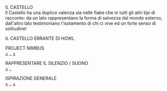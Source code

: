 IL CASTELLO <br>
Il Castello ha una duplice valenza sia nelle fiabe che in tutti gli altri tipi di racconto: da un lato rappresentano la forma di salvezza dal mondo esterno, dall'altro lato testimoniano l'isolamento di chi ci vive ed un forte senso di solitudine!

IL CASTELLO ERRANTE DI HOWL <br>

PROJECT NIMBUS <br>
[+](http://m.dagospia.com/project-nimbus-il-primo-strumento-per-proiettare-video-tra-le-nuvole-104358) _
[+](http://www.smartworld.it/tecnologia/questo-cavallo-laser-e-unopera-darte-proiettata-sulle-nuvole-video.html) <br>


RAPPRESENTARE IL SILENZIO / SUONO <br>
[+](https://www.linkedin.com/feed/update/urn:li:activity:6362375464652206081/) _ 




ISPIRAZIONE GENERALE <br>
[+](http://www.artribune.com/television/2017/09/video-iginio-de-luca-sottosale-saline-puglia/) _ 
[+](http://www.artribune.com/television/2018/02/video-installazione-interattiva-selfie-ghiaia-varsavia/)
